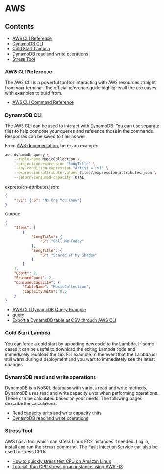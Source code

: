 # AWS

## Contents

- [AWS CLI Reference](#aws-cli-reference)
- [DynamoDB CLI](#dynamodb-cli)
- [Cold Start Lambda](#cold-start-lambda)
- [DynamoDB read and write operations](#dynamodb-read-and-write-operations)
- [Stress Tool](#stress-tool)

### AWS CLI Reference

The AWS CLI is a powerful tool for interacting with AWS resources straight from your terminal. The official reference guide highlights all the use cases with examples to build from.

- [AWS CLI Command Reference](https://awscli.amazonaws.com/v2/documentation/api/latest/index.html)

### DynamoDB CLI

The AWS CLI can be used to interact with DynamoDB. You can use separate files to help compose your queries and reference those in the commands. Responses can be saved to files as well.

From [AWS documentation](https://docs.aws.amazon.com/cli/latest/userguide/cli_dynamodb_code_examples.html), here's an example:

```bash
aws dynamodb query \
    --table-name MusicCollection \
    --projection-expression "SongTitle" \
    --key-condition-expression "Artist = :v1" \
    --expression-attribute-values file://expression-attributes.json \
    --return-consumed-capacity TOTAL
```

expression-attributes.json:

```json
{
    ":v1": {"S": "No One You Know"}
}
```

Output:

```json
{
    "Items": [
        {
            "SongTitle": {
                "S": "Call Me Today"
            },
            "SongTitle": {
                "S": "Scared of My Shadow"
            }
        }
    ],
    "Count": 2,
    "ScannedCount": 2,
    "ConsumedCapacity": {
        "TableName": "MusicCollection",
        "CapacityUnits": 0.5
    }
}
```

- [AWS CLI DynamoDB Query Example](https://medium.com/@corymaklin/tutorial-aws-part-5-the-basics-of-dynamo-db-amazons-non-relational-database-9be0cf500e6e)
- [query](https://awscli.amazonaws.com/v2/documentation/api/latest/reference/dynamodb/query.html)
- [Export a DynamoDB table as CSV through AWS CLI](https://stackoverflow.com/questions/33357821/export-a-dynamodb-table-as-csv-through-aws-cli-without-using-pipeline)

### Cold Start Lambda

You can force a cold start by uploading new code to the Lambda. In some cases it can be useful to download the exiting Lambda code and immediately reupload the zip. For example, in the event that the Lambda is still warm during a deployment and you want to immediately see the latest changes.

### DynamoDB read and write operations

DynamoDB is a NoSQL database with various read and write methods. DynamoDB uses read and write capacity units when performing operations. These can be calculated based on your needs. The following pages describe the calculations.

- [Read capacity units and write capacity units](https://docs.aws.amazon.com/amazondynamodb/latest/developerguide/provisioned-capacity-mode.html#read-write-capacity-units)
- [DynamoDB read and write operations](https://docs.aws.amazon.com/amazondynamodb/latest/developerguide/read-write-operations.html)

### Stress Tool

AWS has a tool which can stress Linux EC2 instances if needed. Log in, install and run the `stress` command. The Fault Injection Service can also be used to stress CPUs.

- [How to quickly stress test CPU on Amazon Linux](https://gregsnotes.medium.com/how-to-quickly-stress-test-cpu-on-amazon-linux-7fc49c473334)
- [Tutorial: Run CPU stress on an instance using AWS FIS](https://docs.aws.amazon.com/fis/latest/userguide/fis-tutorial-run-cpu-stress.html)
